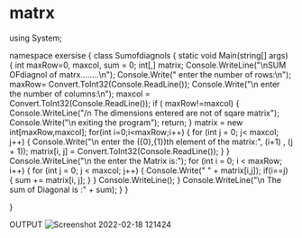 # matrx
using System;

namespace exersise
{
    class Sumofdiagnols
    {
        static void Main(string[] args)
        {
            int maxRow=0, maxcol, sum = 0;
            int[,] matrix;
            Console.WriteLine("\nSUM OFdiagnol of matrx........\n");
            Console.Write(" enter the number of rows:\n");
            maxRow= Convert.ToInt32(Console.ReadLine());
            Console.Write("\n enter the number of columns:\n");
            maxcol = Convert.ToInt32(Console.ReadLine());
            if ( maxRow!=maxcol)
            {
                Console.WriteLine("/n The dimensions entered are not of sqare matrix");
                Console.Write("\n exiting the program");
                return;
            }
            matrix = new int[maxRow,maxcol];
            for(int i=0;i<maxRow;i++)
            {
                for (int j = 0; j< maxcol; j++)
                {
                    Console.Write("\n enter the ({0},{1})th element of the matrix:", (i+1) , (j + 1));
                    matrix[i, j] = Convert.ToInt32(Console.ReadLine());
                }
            }
            Console.WriteLine("\n the enter the Matrix is:");
            for (int i = 0; i < maxRow; i++)
            {
                for (int j = 0; j < maxcol; j++)
                {
                    Console.Write("  " + matrix[i,j]);
                    if(i==j)
                    {
                        sum += matrix[i, j];
                    }
                }
                Console.WriteLine();
            }
            Console.WriteLine("\n The sum of Diagonal is :" + sum);
        }
    }

}

OUTPUT
![Screenshot 2022-02-18 121424](https://user-images.githubusercontent.com/98301023/154631770-e49e531f-b85f-471d-b013-cb0184f4d4f2.png)



